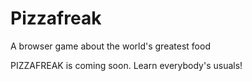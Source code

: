 # Pizzafreak
A browser game about the world's greatest food

PIZZAFREAK is coming soon. Learn everybody's usuals!
